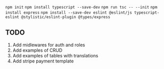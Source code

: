 `npm init`
`npm install typescript --save-dev`
`npm run tsc -- --init`
`npm install express`
`npm install --save-dev eslint @eslint/js typescript-eslint @stylistic/eslint-plugin @types/express`

## TODO

1. Add midlewares for auth and roles
2. Add examples of CRUD
3. Add examples of tables with translations
4. Add stripe payment template